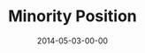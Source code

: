 ---
layout: message
category: message
series: "The New Man"
title: "Minority Position"
date: 2014-05-03-00-00
message_id: 862
audio: "http://s3.amazonaws.com/crossroads-media/media/legacy/mp3/thenewman_02.mp3"
audio-duration: ":"
program: "http://s3.amazonaws.com/crossroads-media/media/legacy/documents/05_03-04_14Program_LO.pdf"
description: "The new man takes a minority position."
video: "https://s3.amazonaws.com/crossroadsvideomessages/thenewman_02.mp4"
video-duration: ":"
video-image: "http://s3.amazonaws.com/crossroads-media/images/legacy/content/thenewman_02.jpg"
explicit: "N"
---